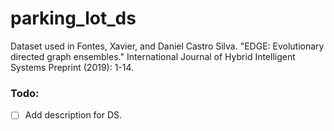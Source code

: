 # parking_lot_ds
Dataset used in Fontes, Xavier, and Daniel Castro Silva. "EDGE: Evolutionary directed graph ensembles." International Journal of Hybrid Intelligent Systems Preprint (2019): 1-14.


### Todo:
* [ ] Add description for DS. 
